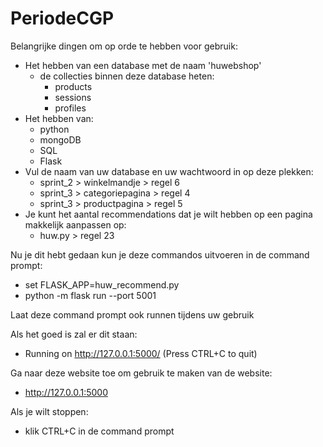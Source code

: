 # PeriodeCGP

Belangrijke dingen om op orde te hebben voor gebruik:
 - Het hebben van een database met de naam 'huwebshop'
   - de collecties binnen deze database heten:
     - products
     - sessions
     - profiles
 - Het hebben van:
   - python
   - mongoDB
   - SQL
   - Flask
 - Vul de naam van uw database en uw wachtwoord in op deze plekken:
   - sprint_2 > winkelmandje > regel 6
   - sprint_3 > categoriepagina > regel 4
   - sprint_3 > productpagina > regel 5
 - Je kunt het aantal recommendations dat je wilt hebben op een pagina makkelijk aanpassen op:
   - huw.py > regel 23
 
Nu je dit hebt gedaan kun je deze commandos uitvoeren in de command prompt:
 - set FLASK_APP=huw_recommend.py
 - python -m flask run --port 5001

Laat deze command prompt ook runnen tijdens uw gebruik

Als het goed is zal er dit staan:
 - Running on http://127.0.0.1:5000/ (Press CTRL+C to quit)

Ga naar deze website toe om gebruik te maken van de website:
 - http://127.0.0.1:5000

Als je wilt stoppen:
 - klik CTRL+C in de command prompt
